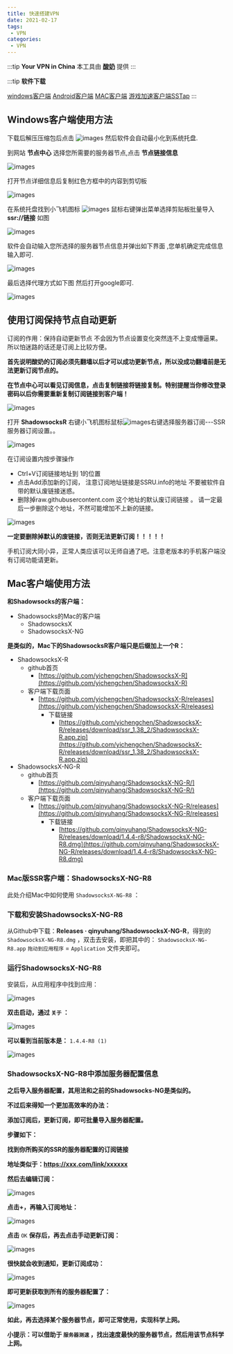 ```yaml
---
title: 快速搭建VPN
date: 2021-02-17
tags:
 - VPN
categories:
 - VPN
---
```


:::tip
**Your VPN in China**
本工具由 **[酸奶](https://www.suannai.me/)** 提供
:::

<!-- more -->

:::tip
**软件下载**

[windows客户端](http://down.top333.xyz/ShadowsocksR-4.7.0-win.zip)
[Android客户端](http://down.top333.xyz/shadowsocksr-release.apk)
[MAC客户端](http://down.top333.xyz/ShadowsocksX-NG-R8.dmg)
[游戏加速客户端SSTap](http://down.top333.xyz/SSTap-beta-setup-1.0.9.7.zip)
:::

## Windows客户端使用方法
下载后解压压缩包后点击 ![images](https://github.com/dawnIceZhu/notes-static-resources/blob/master/img/5e056808fcd95aa9642a2315a19def98.png?raw=true) 然后软件会自动最小化到系统托盘.

到网站 **节点中心** 选择您所需要的服务器节点,点击 **节点链接信息**

![images](https://github.com/dawnIceZhu/notes-static-resources/blob/master/img/167dad8c89072ff1fe20ff25c17bf86a.png?raw=true)

打开节点详细信息后复制红色方框中的内容到剪切板

![images](https://github.com/dawnIceZhu/notes-static-resources/blob/master/img/358b509675ccffdcd2f5e78d19865b83.png?raw=true)

在系统托盘找到小飞机图标 ![images](https://github.com/dawnIceZhu/notes-static-resources/blob/master/img/d804e98f9afd60dd1b7c0afc0f2f852c.png?raw=true) 鼠标右键弹出菜单选择剪贴板批量导入 **ssr://链接** 如图

![images](https://github.com/dawnIceZhu/notes-static-resources/blob/master/img/07489e0079c86d4bcb4a7582c4a96133.png?raw=true)

软件会自动输入您所选择的服务器节点信息并弹出如下界面 ,您单机确定完成信息输入即可.

![images](https://github.com/dawnIceZhu/notes-static-resources/blob/master/img/8cb12889f88140a564a4da566d395743.png?raw=true)

最后选择代理方式如下图  然后打开google即可.

![images](https://github.com/dawnIceZhu/notes-static-resources/blob/master/img/901582322ffe8cd5615ea1dc4f56b156.png?raw=true)

## 使用订阅保持节点自动更新

订阅的作用：保持自动更新节点  不会因为节点设置变化突然连不上变成懵逼果。所以怕迷路的话还是订阅上比较方便。

**首先说明酸奶的订阅必须先翻墙以后才可以成功更新节点，所以没成功翻墙前是无法更新订阅节点的。**

**在节点中心可以看见订阅信息，点击复制链接将链接复制。特别提醒当你修改登录密码以后你需要重新复制订阅链接到客户端！**

![images](https://github.com/dawnIceZhu/notes-static-resources/blob/master/img/b44edb607deb43b95b1f100bcbf4f4e4.png?raw=true)

打开 **ShadowsocksR** 右键小飞机图标鼠标![images](https://github.com/dawnIceZhu/notes-static-resources/blob/master/img/d804e98f9afd60dd1b7c0afc0f2f852c.png?raw=true)右键选择服务器订阅---SSR服务器订阅设置。。

![images](https://github.com/dawnIceZhu/notes-static-resources/blob/master/img/3d2f78fe79c7307b9838ebada8d675dd.png?raw=true)

在订阅设置内按步骤操作
- Ctrl+V订阅链接地址到 1的位置
- 点击Add添加新的订阅， 注意订阅地址链接是SSRU.info的地址 不要被软件自带的默认废链接迷惑。
- 删除掉raw.githubusercontent.com 这个地址的默认废订阅链接 。  请一定最后一步删除这个地址，不然可能增加不上新的链接。

![images](https://github.com/dawnIceZhu/notes-static-resources/blob/master/img/d612f376bb6f640a3bf149eb108b1bb4.png?raw=true)

**一定要删除掉默认的废链接，否则无法更新订阅！！！！！**

手机订阅大同小异，正常人类应该可以无师自通了吧。注意老版本的手机客户端没有订阅功能请更新。

## Mac客户端使用方法

**和Shadowsocks的客户端：**
- Shadowsocks的Mac的客户端
  - ShadowsocksX
  - ShadowsocksX-NG
    
**是类似的，Mac下的ShadowsocksR客户端只是后缀加上一个R：**
- ShadowsocksX-R
  - github首页
    - [https://github.com/yichengchen/ShadowsocksX-R](https://github.com/yichengchen/ShadowsocksX-R)
  - 客户端下载页面
    - [https://github.com/yichengchen/ShadowsocksX-R/releases](https://github.com/yichengchen/ShadowsocksX-R/releases)
      - 下载链接
        - [https://github.com/yichengchen/ShadowsocksX-R/releases/download/ssr_1.38_2/ShadowsocksX-R.app.zip](https://github.com/yichengchen/ShadowsocksX-R/releases/download/ssr_1.38_2/ShadowsocksX-R.app.zip)
- ShadowsocksX-NG-R
  - github首页
    - [https://github.com/qinyuhang/ShadowsocksX-NG-R/](https://github.com/qinyuhang/ShadowsocksX-NG-R/)
  - 客户端下载页面
    - [https://github.com/qinyuhang/ShadowsocksX-NG-R/releases](https://github.com/qinyuhang/ShadowsocksX-NG-R/releases)
      - 下载链接
        - [https://github.com/qinyuhang/ShadowsocksX-NG-R/releases/download/1.4.4-r8/ShadowsocksX-NG-R8.dmg](https://github.com/qinyuhang/ShadowsocksX-NG-R/releases/download/1.4.4-r8/ShadowsocksX-NG-R8.dmg)
    
### Mac版SSR客户端：ShadowsocksX-NG-R8
此处介绍Mac中如何使用 ``ShadowsocksX-NG-R8`` ：

### 下载和安装ShadowsocksX-NG-R8
从Github中下载：**Releases · qinyuhang/ShadowsocksX-NG-R**，得到的 ``ShadowsocksX-NG-R8.dmg`` ，双击去安装，即把其中的： ``ShadowsocksX-NG-R8.app``  ``拖动到应用程序`` = ``Application`` 文件夹即可。

### 运行ShadowsocksX-NG-R8

安装后，从应用程序中找到应用：

![images](https://github.com/dawnIceZhu/notes-static-resources/blob/master/img/mac_app_shadowsocksx_ng_r8.png?raw=true)

**双击启动，通过 ``关于`` ：**

![images](https://github.com/dawnIceZhu/notes-static-resources/blob/master/img/shadowsocksx_ng_r8_about.png?raw=true)

**可以看到当前版本是：** ``1.4.4-R8 (1)``

![images](https://github.com/dawnIceZhu/notes-static-resources/blob/master/img/shadowsocksx_ng_r8_version.png?raw=true)

### ShadowsocksX-NG-R8中添加服务器配置信息

**之后导入服务器配置，其用法和之前的Shadowsocks-NG是类似的。**

**不过后来得知一个更加高效率的办法：**

**添加订阅后，更新订阅，即可批量导入服务器配置。**

**步骤如下：**

**找到你所购买的SSR的服务器配置的订阅链接**

**地址类似于：https://xxx.com/link/xxxxxx**

**然后去编辑订阅：**

![images](https://github.com/dawnIceZhu/notes-static-resources/blob/master/img/shadowsocksx_ng_r8_edit_subscribe.png?raw=true)

**点击+，再输入订阅地址：**

![images](https://github.com/dawnIceZhu/notes-static-resources/blob/master/img/shadowsocksx_ng_r8_add_subscribe.png?raw=true)

**点击** ``OK`` **保存后，再去点击手动更新订阅：**

![images](https://github.com/dawnIceZhu/notes-static-resources/blob/master/img/shadowsocksx_ng_r8_update_subscribe.png?raw=true)

**很快就会收到通知，更新订阅成功：**

![images](https://github.com/dawnIceZhu/notes-static-resources/blob/master/img/shadowsocksx_ng_r8_updated_subscribe.png?raw=true)

**即可更新获取到所有的服务器配置了：**

![images](https://github.com/dawnIceZhu/notes-static-resources/blob/master/img/shadowsocksx_ng_r8_batch_added_servers.png?raw=true)

**如此，再去选择某个服务器节点，即可正常使用，实现科学上网。**

**小提示：可以借助于 ``服务器测速`` ，找出速度最快的服务器节点，然后用该节点科学上网。**

<Vssue :title="$title" />
